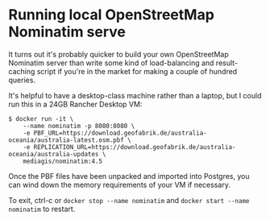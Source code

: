 # Running local OpenStreetMap Nominatim serve

It turns out it's probably quicker to build your own OpenStreetMap
Nominatim server than write some kind of load-balancing and result-caching
script if you're in the market for making a couple of hundred queries.

It's helpful to have a desktop-class machine rather than a laptop, but I
could run this in a 24GB Rancher Desktop VM:

```
$ docker run -it \
    --name nominatim -p 8080:8080 \
    -e PBF_URL=https://download.geofabrik.de/australia-oceania/australia-latest.osm.pbf \
    -e REPLICATION_URL=https://download.geofabrik.de/australia-oceania/australia-updates \
    mediagis/nominatim:4.5
```

Once the PBF files have been unpacked and imported into Postgres, you can
wind down the memory requirements of your VM if necessary.

To exit, ctrl-c or `docker stop --name nominatim` and `docker start --name nominatim` to
restart.
